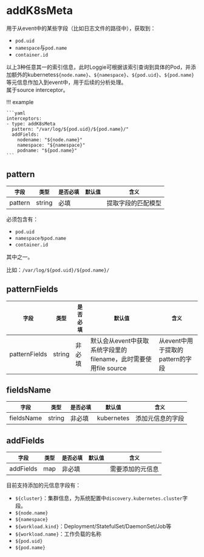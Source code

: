 # addK8sMeta

用于从event中的某些字段（比如日志文件的路径中），获取到：

- `pod.uid`
- `namespace`与`pod.name`
- `container.id`

以上3种任意其一的索引信息，此时Loggie可根据该索引查询到具体的Pod，并添加额外的kubernetes`${node.name}`、`${namespace}`、`${pod.uid}`、`${pod.name}`等元信息作加入到event中，用于后续的分析处理。  
属于source interceptor。

!!! example

    ```yaml
    interceptors:
    - type: addK8sMeta
      pattern: "/var/log/${pod.uid}/${pod.name}/"
      addFields:
        nodename: "${node.name}"
        namespace: "${namespace}"
        podname: "${pod.name}"
    ```

## pattern

|    `字段`   |    `类型`    |  `是否必填`  |  `默认值`  |  `含义`  |
| ---------- | ----------- | ----------- | --------- | -------- |
| pattern | string  |    必填    |      | 提取字段的匹配模型 |

必须包含有：

- `pod.uid`
- `namespace与pod.name`
- `container.id`

其中之一。

比如：`/var/log/${pod.uid}/${pod.name}/`

## patternFields

|    `字段`   |    `类型`    |  `是否必填`  |  `默认值`  |  `含义`  |
| ---------- | ----------- | ----------- | --------- | -------- |
| patternFields | string  |    非必填    |  默认会从event中获取系统字段里的filename，此时需要使用file source    | 从event中用于提取的pattern的字段 |

## fieldsName

|    `字段`   |    `类型`    |  `是否必填`  |  `默认值`  |  `含义`  |
| ---------- | ----------- | ----------- | --------- | -------- |
| fieldsName | string  |    非必填    |  kubernetes    | 添加元信息的字段 |

## addFields

|    `字段`   |    `类型`    |  `是否必填`  |  `默认值`  |  `含义`  |
| ---------- | ----------- | ----------- | --------- | -------- |
| addFields | map  |    非必填    |      | 需要添加的元信息 |

目前支持添加的元信息字段有：

- `${cluster}`：集群信息，为系统配置中`discovery.kubernetes.cluster`字段。
- `${node.name}`
- `${namespace}`
- `${workload.kind}`：Deployment/StatefulSet/DaemonSet/Job等
- `${workload.name}`：工作负载的名称
- `${pod.uid}`
- `${pod.name}`